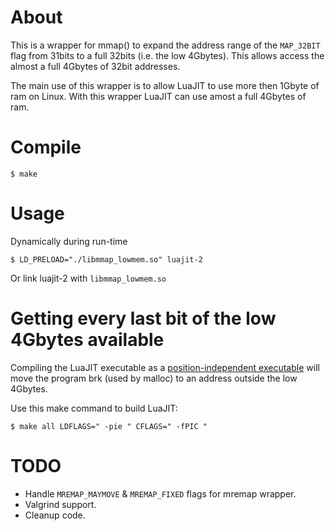 About
=====

This is a wrapper for mmap() to expand the address range of the `MAP_32BIT` flag from 31bits to a full 32bits (i.e. the low 4Gbytes).  This allows access the almost a full 4Gbytes of 32bit addresses.

The main use of this wrapper is to allow LuaJIT to use more then 1Gbyte of ram on Linux.  With this wrapper LuaJIT can use amost a full 4Gbytes of ram.

Compile
=======

	$ make

Usage
=====

Dynamically during run-time

	$ LD_PRELOAD="./libmmap_lowmem.so" luajit-2

Or link luajit-2 with `libmmap_lowmem.so`

Getting every last bit of the low 4Gbytes available
===================================================

Compiling the LuaJIT executable as a [position-independent executable](http://en.wikipedia.org/wiki/Position-independent_code) will move the program brk (used by malloc) to an address outside the low 4Gbytes.

Use this make command to build LuaJIT:

	$ make all LDFLAGS=" -pie " CFLAGS=" -fPIC "

TODO
====

* Handle `MREMAP_MAYMOVE` & `MREMAP_FIXED` flags for mremap wrapper.
* Valgrind support.
* Cleanup code.

